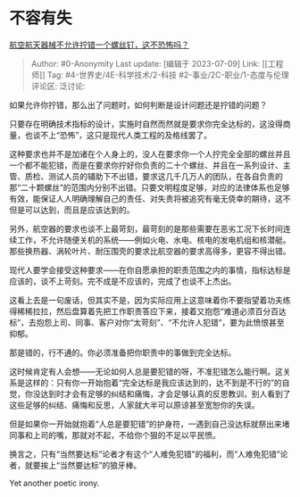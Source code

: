 # 不容有失
[航空航天器械不允许拧错一个螺丝钉，这不恐怖吗？](https://www.zhihu.com/question/331652976/answer/3109142426)

> Author: #0-Anonymity
> Last update: [编辑于 2023-07-09]
> Link: [[工程师]]
> Tag: #4-世界史/4E-科学技术/2-科技 #2-事业/2C-职业/1-态度与伦理 
> 评论区:
> 泛讨论:

如果允许你拧错，那么出了问题时，如何判断是设计问题还是拧错的问题？

只要存在明确技术指标的设计，实施时自然而然就是要求你完全达标的，这没得商量，也谈不上“恐怖”，这只是现代人类工程的及格线罢了。

这种要求也并不是加诸在个人身上的，没人在要求你一个人拧完全全部的螺丝并且一个都不能犯错，而是在要求你拧好你负责的二十个螺丝、并且在一系列设计、主管、质检、测试人员的辅助下不出错，要求这几千几万人的团队，在各自负责的那“二十颗螺丝”的范围内分别不出错。只要文明程度足够，对应的法律体系也足够有效，能保证人人明确理解自己的责任、对失责将被追究有毫无侥幸的期待，这不但是可以达到，而且是应该达到的。

另外，航空器的要求也谈不上最苛刻，最苛刻的是那些需要在恶劣工况下长时间连续工作，不允许随便关机的系统——例如火电、水电、核电的发电机组和核潜艇。那些换热器、涡轮叶片、耐压围壳的要求比航空器的要求高得多，更容不得出错。

现代人要学会接受这种要求——在你自愿承担的职责范围之内的事情，指标达标是应该的，谈不上苛刻。完不成是不应该的，完成了也谈不上杰出。

这看上去是一句废话，但其实不是，因为实际应用上这意味着你不要指望着功夫练得稀稀拉拉，然后盘算着先把工作职责答应下来，接着又抱怨“难道必须百分百达标”，去抱怨上司、同事、客户对你“太苛刻”、“不允许人犯错”，要为此愤恨甚至抑郁。

那是错的，行不通的。你必须准备把你职责中的事做到完全达标。

这时候肯定有人会想——无论如何人总是要犯错的呀，不准犯错怎么能行啊。这关系是这样的：只有你一开始抱着“完全达标是我应该达到的，达不到是不行的”的自觉，你没达到时才会有足够的纠结和痛悔，才会足够认真的反思教训，别人看到了这些足够的纠结、痛悔和反思，人家就大半可以原谅甚至宽恕你的失误。

但是如果你一开始就抱着“人总是要犯错”的护身符，一遇到自己没达标就祭出来堵同事和上司的嘴，那就对不起，不给你个狠的不足以平民愤。

换言之，只有“当然要达标”论者才有这个“人难免犯错”的福利，而“人难免犯错”论者，就要挨上“当然要达标”的狼牙棒。

Yet another poetic irony.